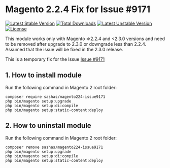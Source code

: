 # Magento 2.2.4 Fix for Issue #9171
[![Latest Stable Version](https://poser.pugx.org/sashas/magento224-issue9171/v/stable)](https://packagist.org/packages/sashas/magento224-issue14951)
[![Total Downloads](https://poser.pugx.org/sashas/magento224-issue9171/downloads)](https://packagist.org/packages/sashas/magento224-issue14951)
[![Latest Unstable Version](https://poser.pugx.org/sashas/magento224-issue9171/v/unstable)](https://packagist.org/packages/sashas/magento224-issue14951)
[![License](https://poser.pugx.org/sashas/magento224-issue9171/license)](https://packagist.org/packages/sashas/magento224-issue14951)

This module works only with Magento =>2.2.4 and <2.3.0  versions and need to be removed after upgrade to 2.3.0 or downgrade less than 2.2.4. Assumed that the issue will be fixed in the 2.3.0 release.

This is a temporary fix for the Issue [Issue #9171](https://github.com/magento/magento2/issues/9171) 
## 1. How to install module

Run the following command in Magento 2 root folder:

```
composer require sashas/magento224-issue9171
php bin/magento setup:upgrade
php bin/magento setup:di:compile
php bin/magento setup:static-content:deploy
```

## 2. How to uninstall module

Run the following command in Magento 2 root folder:

```
composer remove sashas/magento224-issue9171
php bin/magento setup:upgrade
php bin/magento setup:di:compile
php bin/magento setup:static-content:deploy
```
